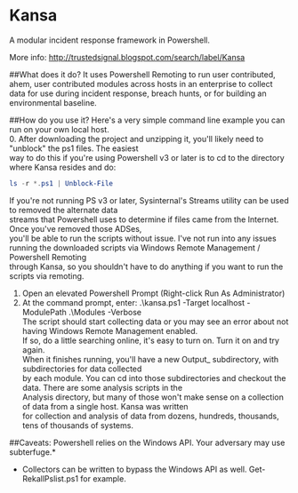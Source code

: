 Kansa
=====

A modular incident response framework in Powershell.

More info:
http://trustedsignal.blogspot.com/search/label/Kansa

##What does it do? 
It uses Powershell Remoting to run user contributed, ahem, user contributed modules across
hosts in an enterprise to collect data for use during incident response, breach hunts, or for building an
environmental baseline.

##How do you use it?
Here's a very simple command line example you can run on your own local host.  
0. After downloading the project and unzipping it, you'll likely need to "unblock" the ps1 files. The easiest  
way to do this if you're using Powershell v3 or later is to cd to the directory where Kansa resides and do:  
```Powershell
ls -r *.ps1 | Unblock-File
```
If you're not running PS v3 or later, Sysinternal's Streams utility can be used to removed the alternate data  
streams that Powershell uses to determine if files came from the Internet. Once you've removed those ADSes,  
you'll be able to run the scripts without issue.
I've not run into any issues running the downloaded scripts via Windows Remote Management / Powershell Remoting  
through Kansa, so you shouldn't have to do anything if you want to run the scripts via remoting.
1. Open an elevated Powershell Prompt (Right-click Run As Administrator)  
2. At the command prompt, enter: .\kansa.ps1 -Target localhost -ModulePath .\Modules -Verbose  
The script should start collecting data or you may see an error about not having Windows Remote Management enabled.  
If so, do a little searching online, it's easy to turn on. Turn it on and try again.  
When it finishes running, you'll have a new Output_<timestamp> subdirectory, with subdirectories for data collected  
by each module. You can cd into those subdirectories and checkout the data. There are some analysis scripts in the  
Analysis directory, but many of those won't make sense on a collection of data from a single host. Kansa was written  
for collection and analysis of data from dozens, hundreds, thousands, tens of thousands of systems.  

##Caveats:
Powershell relies on the Windows API. Your adversary may use subterfuge.*

* Collectors can be written to bypass the Windows API as well. Get-RekallPslist.ps1 for example.
